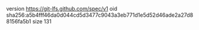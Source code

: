 version https://git-lfs.github.com/spec/v1
oid sha256:a5b4fff46da0d044cd5d3477c9043a3eb771d1e5d52d46ade2a27d88156fa5b1
size 131
